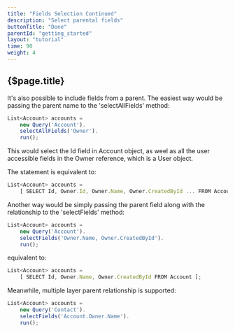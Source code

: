 ```yaml
---
title: "Fields Selection Continued"
description: "Select parental fields"
buttonTitle: "Done"
parentId: "getting_started"
layout: "tutorial"
time: 90
weight: 4
---
```


## {$page.title}

It's also possible to include fields from a parent. The easiest way would be
passing the parent name to the 'selectAllFields' method:

```javascript
List<Account> accounts =
    new Query('Account').
    selectAllFields('Owner').
    run();
```

This would select the Id field in Account object, as weel as all the user
accessible fields in the Owner reference, which is a User object.

The statement is equivalent to:

```javascript
List<Account> accounts =
    [ SELECT Id, Owner.Id, Owner.Name, Owner.CreatedById ... FROM Account ];
```

Another way would be simply passing the parent field along with the
relationship to the 'selectFields' method:

```javascript
List<Account> accounts =
    new Query('Account').
    selectFields('Owner.Name, Owner.CreatedById').
    run();
```

equivalent to:

```javascript
List<Account> accounts =
    [ SELECT Id, Owner.Name, Owner.CreatedById FROM Account ];
```

Meanwhile, multiple layer parent relationship is supported:

```javascript
List<Account> accounts =
    new Query('Contact').
    selectFields('Account.Owner.Name').
    run();
```

